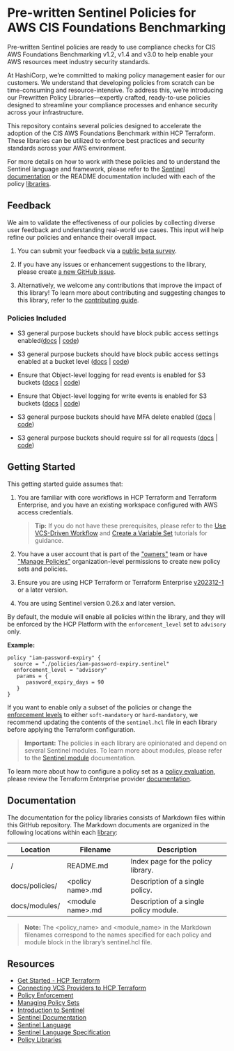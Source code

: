 # Pre-written Sentinel Policies for AWS CIS Foundations Benchmarking

Pre-written Sentinel policies are ready to use compliance checks for CIS AWS Foundations Benchmarking v1.2, v1.4 and v3.0 to help enable your AWS resources meet industry security standards.

At HashiCorp, we’re committed to making policy management easier for our customers. We understand that developing policies from scratch can be time-consuming and resource-intensive. To address this, we’re introducing our Prewritten Policy Libraries—expertly crafted, ready-to-use policies designed to streamline your compliance processes and enhance security across your infrastructure.

This repository contains several policies designed to accelerate the adoption of the CIS AWS Foundations Benchmark within HCP Terraform. These libraries can be utilized to enforce best practices and security standards across your AWS environment.

For more details on how to work with these policies and to understand the Sentinel language and framework, please refer to the [Sentinel documentation](https://developer.hashicorp.com/sentinel/) or the README documentation included with each of the policy [libraries](https://github.com/hashicorp/policy-library-cis-aws-s3-terraform/blob/main/docs/policies).

## Feedback

We aim to validate the effectiveness of our policies by collecting diverse user feedback and understanding real-world use cases. This input will help refine our policies and enhance their overall impact. 

1. You can submit your feedback via a [public beta survey](https://docs.google.com/forms/d/e/1FAIpQLScswwLMaVaRuYRGJzDjNiycwM4BUa_gAIsAE_zOPdgyFeLXCA/viewform).

2. If you have any issues or enhancement suggestions to the library, please create [a new GitHub issue](https://github.com/hashicorp/policy-library-cis-aws-s3-terraform/issues/new).

3. Alternatively, we welcome any contributions that improve the impact of this library! To learn more about contributing and suggesting changes to this library, refer to the [contributing guide](https://github.com/hashicorp/policy-library-cis-aws-s3-terraform/blob/main/CONTRIBUTING.md).

### Policies Included

- S3 general purpose buckets should have block public access settings enabled([docs](https://github.com/hashicorp/policy-library-cis-aws-s3-terraform/blob/main/docs/policies/s3-block-public-access-account-level.md) | [code](https://github.com/hashicorp/policy-library-cis-aws-s3-terraform/blob/main/policies/s3-block-public-access-account-level.sentinel))

- S3 general purpose buckets should have block public access settings enabled at a bucket level ([docs](https://github.com/hashicorp/policy-library-cis-aws-s3-terraform/blob/main/docs/policies/s3-block-public-access-bucket-level.md) | [code](https://github.com/hashicorp/policy-library-cis-aws-s3-terraform/blob/main/policies/s3-block-public-access-bucket-level.sentinel))

- Ensure that Object-level logging for read events is enabled for S3 buckets ([docs](https://github.com/hashicorp/policy-library-cis-aws-s3-terraform/blob/main/docs/policies/s3-enable-object-logging-for-events.md) | [code](https://github.com/hashicorp/policy-library-cis-aws-s3-terraform/blob/main/policies/s3-enable-object-logging-for-events.sentinel))

- Ensure that Object-level logging for write events is enabled for S3 buckets ([docs](https://github.com/hashicorp/policy-library-cis-aws-s3-terraform/blob/main/docs/policies/s3-enable-object-logging-for-events.md) | [code](https://github.com/hashicorp/policy-library-cis-aws-s3-terraform/blob/main/policies/s3-enable-object-logging-for-events.sentinel))

- S3 general purpose buckets should have MFA delete enabled ([docs](https://github.com/hashicorp/policy-library-cis-aws-s3-terraform/blob/main/docs/policies/s3-require-mfa-delete.md) | [code](https://github.com/hashicorp/policy-library-cis-aws-s3-terraform/blob/main/policies/s3-require-mfa-delete.sentinel))

- S3 general purpose buckets should require ssl for all requests ([docs](https://github.com/hashicorp/policy-library-cis-aws-s3-terraform/blob/main/docs/policies/s3-require-ssl.md) | [code](https://github.com/hashicorp/policy-library-cis-aws-s3-terraform/blob/main/policies/s3-require-ssl.sentinel))



## Getting Started

This getting started guide assumes that:

1. You are familiar with core workflows in HCP Terraform and Terraform Enterprise, and you have an existing workspace configured with AWS access credentials.

   > **Tip:** If you do not have these prerequisites, please refer to the [Use VCS-Driven Workflow](https://developer.hashicorp.com/terraform/tutorials/cloud-get-started/cloud-vcs-change) and [Create a Variable Set](https://developer.hashicorp.com/terraform/tutorials/cloud-get-started/cloud-create-variable-set) tutorials for guidance.

2. You have a user account that is part of the ["owners"](https://developer.hashicorp.com/terraform/cloud-docs/users-teams-organizations/permissions#organization-owners) team or have ["Manage Policies"](https://developer.hashicorp.com/terraform/cloud-docs/users-teams-organizations/permissions#manage-policies) organization-level permissions to create new policy sets and policies.

3. Ensure you are using HCP Terraform or Terraform Enterprise [v202312-1](https://developer.hashicorp.com/terraform/enterprise/releases/2023/v202312-1) or a later version.

4. You are using Sentinel version 0.26.x and later version.

By default, the module will enable all policies within the library, and they will be enforced by the HCP Platform with the `enforcement_level` set to `advisory` only.

**Example:**
```
policy "iam-password-expiry" {
  source = "./policies/iam-password-expiry.sentinel"
  enforcement_level = "advisory"
   params = {
      password_expiry_days = 90
   }
}
```

If you want to enable only a subset of the policies or change the [enforcement levels](https://developer.hashicorp.com/sentinel/docs/concepts/enforcement-levels) to either `soft-mandatory` or `hard-mandatory`, we recommend updating the contents of the `sentinel.hcl` file in each library before applying the Terraform configuration.

> **Important:**
The policies in each library are opinionated and depend on several Sentinel modules. To learn more about modules, please refer to the [Sentinel module](https://developer.hashicorp.com/sentinel/docs/extending/modules) documentation.
>
To learn more about how to configure a policy set as a [policy evaluation](https://developer.hashicorp.com/terraform/cloud-docs/policy-enforcement/manage-policy-sets#policy-evaluations), please review the Terraform Enterprise provider [documentation](https://registry.terraform.io/providers/hashicorp/tfe/latest/docs/resources/policy_set#agent_enabled).

## Documentation

The documentation for the policy libraries consists of Markdown files within this GitHub repository. The Markdown documents are organized in the following locations within each [library](https://github.com/hashicorp/policy-library-cis-aws-s3-terraform/blob/main/docs):

| Location       | Filename           | Description                            |
|----------------|--------------------|----------------------------------------|
| /              | README.md          | Index page for the policy library.     |
| docs/policies/ | <policy name\>.md  | Description of a single policy.        |
| docs/modules/  | <module name\>.md  | Description of a single policy module. |

> **Note:** The <policy_name> and <module_name> in the Markdown filenames correspond to the names specified for each policy and module block in the library’s sentinel.hcl file.


## Resources

- [Get Started - HCP Terraform](https://developer.hashicorp.com/terraform/tutorials/cloud-get-started)
- [Connecting VCS Providers to HCP Terraform](https://developer.hashicorp.com/terraform/cloud-docs/vcs)
- [Policy Enforcement](https://developer.hashicorp.com/terraform/cloud-docs/policy-enforcement)
- [Managing Policy Sets](https://developer.hashicorp.com/terraform/cloud-docs/policy-enforcement/manage-policy-sets)
- [Introduction to Sentinel](https://developer.hashicorp.com/sentinel/intro/what)
- [Sentinel Documentation](https://developer.hashicorp.com/sentinel/docs)
- [Sentinel Language](https://developer.hashicorp.com/sentinel/docs/language/)
- [Sentinel Language Specification](https://developer.hashicorp.com/sentinel/docs/language/spec)
- [Policy Libraries](https://registry.terraform.io/browse/policies)
